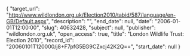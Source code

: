 {
  "target_url": "http://www.wildlondon.org.uk/Election2010/tabid/587/language/en-GB/Default.aspx", 
  "description": "", 
  "end_date": null, 
  "date": "2006-01-01T12:00:00", 
  "slug": 40632428, 
  "subject": null, 
  "publisher": "wildlondon.org.uk", 
  "open_access": true, 
  "title": "London Wildlife Trust: Election 2010", 
  "record_id": "20060101T120000/j8+F7pfG5EG9CZxcj42K2Q==", 
  "start_date": null
}

